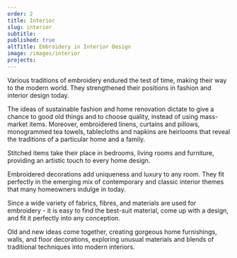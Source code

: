 ```yaml
---
order: 2
title: Interior
slug: interior
subtitle:
published: true
altTitle: Embroidery in Interior Design
image: /images/interior
projects:
---
```


Various traditions of embroidery endured the test of time, making their way to the modern world. They strengthened their positions in fashion and interior design today.

The ideas of sustainable fashion and home renovation dictate to give a chance to good old things and to choose quality, instead of using mass-market items. Moreover, embroidered linens, curtains and pillows, monogrammed tea towels, tablecloths and napkins are heirlooms that reveal the traditions of a particular home and a family.

Stitched items take their place in bedrooms, living rooms and furniture, providing an artistic touch to every home design.

Embroidered decorations add uniqueness and luxury to any room. They fit perfectly in the emerging mix of contemporary and classic interior themes that many homeowners indulge in today.

Since a wide variety of fabrics, fibres, and materials are used for embroidery - it is easy to find the best-suit material, come up with a design, and fit it perfectly into any conception.

Old and new ideas come together, creating gorgeous home furnishings, walls, and floor decorations, exploring unusual materials and blends of traditional techniques into modern interiors.
